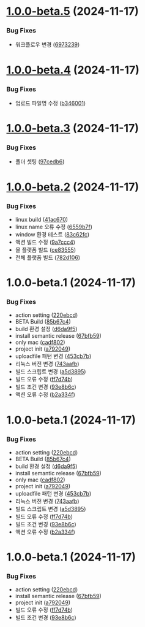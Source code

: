 # [1.0.0-beta.5](https://github.com/jl917/eApp/compare/v1.0.0-beta.4...v1.0.0-beta.5) (2024-11-17)


### Bug Fixes

* 워크플로우 변경 ([6973239](https://github.com/jl917/eApp/commit/6973239d58d99e73f49069369061cb2dc9685ec8))

# [1.0.0-beta.4](https://github.com/jl917/eApp/compare/v1.0.0-beta.3...v1.0.0-beta.4) (2024-11-17)


### Bug Fixes

* 업로드 파일명 수정 ([b346001](https://github.com/jl917/eApp/commit/b34600159350ad48bdecb4cd3d3b0e1166b2b0ad))

# [1.0.0-beta.3](https://github.com/jl917/eApp/compare/v1.0.0-beta.2...v1.0.0-beta.3) (2024-11-17)


### Bug Fixes

* 폴더 셋팅 ([97cedb6](https://github.com/jl917/eApp/commit/97cedb6b5fe42f4dd0825a6e755dfa25aac0176d))

# [1.0.0-beta.2](https://github.com/jl917/eApp/compare/v1.0.0-beta.1...v1.0.0-beta.2) (2024-11-17)


### Bug Fixes

* linux build ([41ac670](https://github.com/jl917/eApp/commit/41ac6705570c265e196c0509657e8ff9f2736aea))
* linux name 오류 수정 ([6559b7f](https://github.com/jl917/eApp/commit/6559b7fe2ee423bc2035383a3d952e9e3e12677f))
* window 환경 테스트 ([83c62fc](https://github.com/jl917/eApp/commit/83c62fcc970ca2e884865f74447d3a4dd80193db))
* 액션 빌드 수정 ([9a7ccc4](https://github.com/jl917/eApp/commit/9a7ccc4d78919c96e58a474f14a18b1fb5def063))
* 올 플랫폼 빌드 ([ce83555](https://github.com/jl917/eApp/commit/ce83555a02882f14840455ebec6cbc8118e1ec94))
* 전체 플랫폼 빌드 ([782d106](https://github.com/jl917/eApp/commit/782d106739934c59b184e78fbc9c83a0324e678f))

# 1.0.0-beta.1 (2024-11-17)


### Bug Fixes

* action setting ([220ebcd](https://github.com/jl917/eApp/commit/220ebcdd7a9f16e7d2e10b4f8b63c7729e0a17cb))
* BETA Build ([85b67c4](https://github.com/jl917/eApp/commit/85b67c41fe14c6854ccc25bf5f98eb59cb7fc69e))
* build 환경 설정 ([d6da9f5](https://github.com/jl917/eApp/commit/d6da9f50c6d56da3c30eb06373a6933bc7cf60fe))
* install semantic release ([67bfb59](https://github.com/jl917/eApp/commit/67bfb59c623d38eff90fe62f53ace85da8a9bf8f))
* only mac ([cadf802](https://github.com/jl917/eApp/commit/cadf80264ea52522da21288d212b1d8200384139))
* project init ([a792049](https://github.com/jl917/eApp/commit/a792049db2d13517986aad14618fa3cd6d03983e))
* uploadfile 패턴 변경 ([453cb7b](https://github.com/jl917/eApp/commit/453cb7b1e408b251bfd97bd2282092dd19b2a609))
* 리눅스 버전 변경 ([743aafb](https://github.com/jl917/eApp/commit/743aafb4537e5854b4244cc5f054bb9d01a103ab))
* 빌드 스크립트 변경 ([a5d3895](https://github.com/jl917/eApp/commit/a5d3895163d9c5ff6da75999443804a9c5954a26))
* 빌드 오류 수정 ([ff7d74b](https://github.com/jl917/eApp/commit/ff7d74be8428ec85d63bfb537c470ec82c11601d))
* 빌드 조건 변경 ([93e8b6c](https://github.com/jl917/eApp/commit/93e8b6c40bbeb1d857deffe26f29792e45841b3c))
* 액션 오류 수정 ([b2a334f](https://github.com/jl917/eApp/commit/b2a334f9943f43e420c9852c639daf5dccdbd7c2))

# 1.0.0-beta.1 (2024-11-17)


### Bug Fixes

* action setting ([220ebcd](https://github.com/jl917/eApp/commit/220ebcdd7a9f16e7d2e10b4f8b63c7729e0a17cb))
* BETA Build ([85b67c4](https://github.com/jl917/eApp/commit/85b67c41fe14c6854ccc25bf5f98eb59cb7fc69e))
* build 환경 설정 ([d6da9f5](https://github.com/jl917/eApp/commit/d6da9f50c6d56da3c30eb06373a6933bc7cf60fe))
* install semantic release ([67bfb59](https://github.com/jl917/eApp/commit/67bfb59c623d38eff90fe62f53ace85da8a9bf8f))
* only mac ([cadf802](https://github.com/jl917/eApp/commit/cadf80264ea52522da21288d212b1d8200384139))
* project init ([a792049](https://github.com/jl917/eApp/commit/a792049db2d13517986aad14618fa3cd6d03983e))
* uploadfile 패턴 변경 ([453cb7b](https://github.com/jl917/eApp/commit/453cb7b1e408b251bfd97bd2282092dd19b2a609))
* 리눅스 버전 변경 ([743aafb](https://github.com/jl917/eApp/commit/743aafb4537e5854b4244cc5f054bb9d01a103ab))
* 빌드 스크립트 변경 ([a5d3895](https://github.com/jl917/eApp/commit/a5d3895163d9c5ff6da75999443804a9c5954a26))
* 빌드 오류 수정 ([ff7d74b](https://github.com/jl917/eApp/commit/ff7d74be8428ec85d63bfb537c470ec82c11601d))
* 빌드 조건 변경 ([93e8b6c](https://github.com/jl917/eApp/commit/93e8b6c40bbeb1d857deffe26f29792e45841b3c))
* 액션 오류 수정 ([b2a334f](https://github.com/jl917/eApp/commit/b2a334f9943f43e420c9852c639daf5dccdbd7c2))

# 1.0.0-beta.1 (2024-11-17)


### Bug Fixes

* action setting ([220ebcd](https://github.com/jl917/eApp/commit/220ebcdd7a9f16e7d2e10b4f8b63c7729e0a17cb))
* install semantic release ([67bfb59](https://github.com/jl917/eApp/commit/67bfb59c623d38eff90fe62f53ace85da8a9bf8f))
* project init ([a792049](https://github.com/jl917/eApp/commit/a792049db2d13517986aad14618fa3cd6d03983e))
* 빌드 오류 수정 ([ff7d74b](https://github.com/jl917/eApp/commit/ff7d74be8428ec85d63bfb537c470ec82c11601d))
* 빌드 조건 변경 ([93e8b6c](https://github.com/jl917/eApp/commit/93e8b6c40bbeb1d857deffe26f29792e45841b3c))
